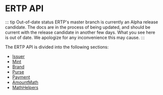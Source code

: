 # ERTP API

::: tip Out-of-date status
ERTP's master branch is currently an Alpha release candidate. The docs
are in the process of being updated, and should be current with
the release candidate in another few days. What you see here is out of
date. We apologize for any inconvenience this may cause. 
:::

The ERTP API is divided into the following sections:

- [Issuer](./issuer)
- [Mint](./mint)
- [Brand](./brand)
- [Purse](./purse)
- [Payment](./payment)
- [AmountMath](./amount-math)
- [MathHelpers](./math-helpers)
